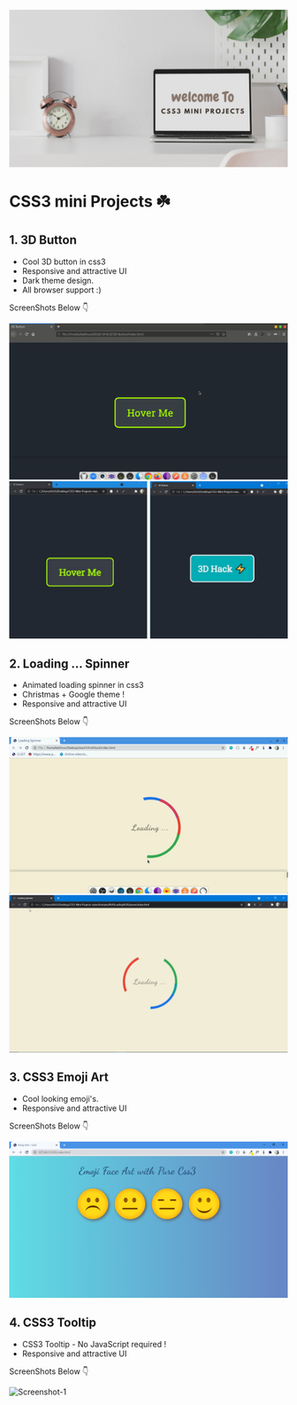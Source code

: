 ![Screenshot-1](https://github.com/deathook007/CSS3-Mini-Projects/blob/main/Css3%20Mini%20Projects.jpg)
# CSS3 mini Projects ☘️

## 1. 3D Button 
- Cool 3D button in css3
- Responsive and attractive UI
- Dark theme design.
- All browser support :)

ScreenShots Below 👇

![Screenshot-1](https://github.com/deathook007/CSS3-Mini-Projects/blob/main/3D%20Button/Hnet.com-image.gif)
![Screenshot-1](https://github.com/deathook007/CSS3-Mini-Projects/blob/main/3D%20Button/3D%20Button%20Collage.jpg)


## 2. Loading ... Spinner 
- Animated loading spinner in css3
- Christmas + Google theme !
- Responsive and attractive UI

ScreenShots Below 👇

![Screenshot-1](https://github.com/deathook007/CSS3-Mini-Projects/blob/main/Animated%20Loading%20Spinner/Hnet-image.gif)
![Screenshot-1](https://github.com/deathook007/CSS3-Mini-Projects/blob/main/Animated%20Loading%20Spinner/Spinner.png)


## 3. CSS3 Emoji Art
- Cool looking emoji's.
- Responsive and attractive UI

ScreenShots Below 👇

![Screenshot-1](https://github.com/deathook007/CSS3-Mini-Projects/blob/main/CSS3%20Emoji%20Art/Emoji%20Arts.png)


## 4. CSS3 Tooltip
- CSS3 Tooltip - No JavaScript required !
- Responsive and attractive UI

ScreenShots Below 👇

![Screenshot-1](https://github.com/deathook007/CSS3-Mini-Projects/blob/main/CSS3%20Tooltip/Images/Hnet-image.gif)
